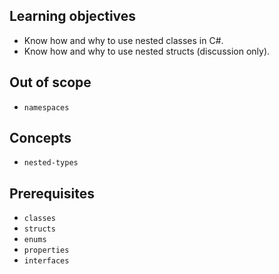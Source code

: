 ## Learning objectives

- Know how and why to use nested classes in C#.
- Know how and why to use nested structs (discussion only).

## Out of scope

- `namespaces`

## Concepts

- `nested-types`

## Prerequisites

- `classes`
- `structs`
- `enums`
- `properties`
- `interfaces`
